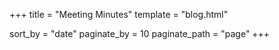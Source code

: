 +++
title = "Meeting Minutes"
template = "blog.html"

sort_by = "date"
paginate_by = 10
paginate_path = "page"
+++
